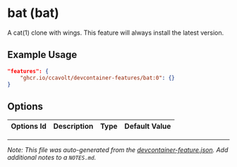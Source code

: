 # bat (bat)

A cat(1) clone with wings. This feature will always install the latest version.

## Example Usage

```json
"features": {
    "ghcr.io/ccavolt/devcontainer-features/bat:0": {}
}
```

## Options

| Options Id | Description | Type | Default Value |
| ---------- | ----------- | ---- | ------------- |

---

_Note: This file was auto-generated from the [devcontainer-feature.json](https://github.com/ccavolt/devcontainer-features/blob/main/src/bat/devcontainer-feature.json). Add additional notes to a `NOTES.md`._
